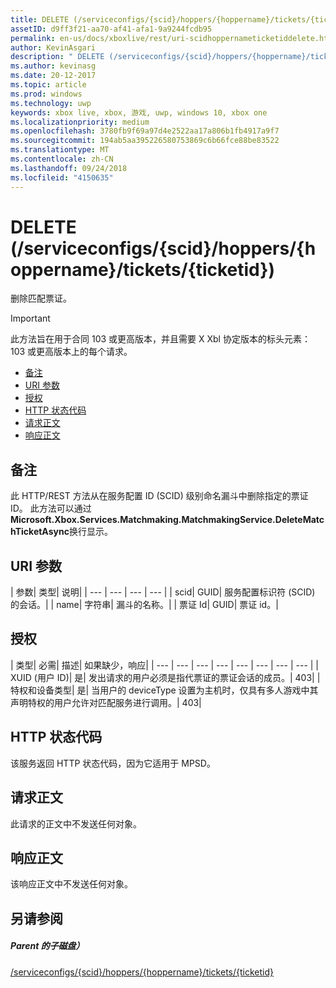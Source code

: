 ```yaml
---
title: DELETE (/serviceconfigs/{scid}/hoppers/{hoppername}/tickets/{ticketid})
assetID: d9ff3f21-aa70-af41-afa1-9a9244fcdb95
permalink: en-us/docs/xboxlive/rest/uri-scidhoppernameticketiddelete.html
author: KevinAsgari
description: " DELETE (/serviceconfigs/{scid}/hoppers/{hoppername}/tickets/{ticketid})"
ms.author: kevinasg
ms.date: 20-12-2017
ms.topic: article
ms.prod: windows
ms.technology: uwp
keywords: xbox live, xbox, 游戏, uwp, windows 10, xbox one
ms.localizationpriority: medium
ms.openlocfilehash: 3780fb9f69a97d4e2522aa17a806b1fb4917a9f7
ms.sourcegitcommit: 194ab5aa395226580753869c6b66fce88be83522
ms.translationtype: MT
ms.contentlocale: zh-CN
ms.lasthandoff: 09/24/2018
ms.locfileid: "4150635"
---
```

# <a name="delete-serviceconfigsscidhoppershoppernameticketsticketid"></a>DELETE (/serviceconfigs/{scid}/hoppers/{hoppername}/tickets/{ticketid})

删除匹配票证。

> [!IMPORTANT]
> 此方法旨在用于合同 103 或更高版本，并且需要 X Xbl 协定版本的标头元素： 103 或更高版本上的每个请求。

  * [备注](#ID4ET)
  * [URI 参数](#ID4E2)
  * [授权](#ID4EGB)
  * [HTTP 状态代码](#ID4EOC)
  * [请求正文](#ID4EXC)
  * [响应正文](#ID4ECD)

<a id="ID4ET"></a>


## <a name="remarks"></a>备注

此 HTTP/REST 方法从在服务配置 ID (SCID) 级别命名漏斗中删除指定的票证 ID。 此方法可以通过**Microsoft.Xbox.Services.Matchmaking.MatchmakingService.DeleteMatchTicketAsync**换行显示。  
<a id="ID4E2"></a>


## <a name="uri-parameters"></a>URI 参数

| 参数| 类型| 说明|
| --- | --- | --- | --- |
| scid| GUID| 服务配置标识符 (SCID) 的会话。|
| name| 字符串| 漏斗的名称。|
| 票证 Id| GUID| 票证 id。|

<a id="ID4EGB"></a>


## <a name="authorization"></a>授权

| 类型| 必需| 描述| 如果缺少，响应|
| --- | --- | --- | --- | --- | --- | --- | --- |
| XUID (用户 ID)| 是| 发出请求的用户必须是指代票证的票证会话的成员。| 403|
| 特权和设备类型| 是| 当用户的 deviceType 设置为主机时，仅具有多人游戏中其声明特权的用户允许对匹配服务进行调用。| 403|

<a id="ID4EOC"></a>


## <a name="http-status-codes"></a>HTTP 状态代码

该服务返回 HTTP 状态代码，因为它适用于 MPSD。  
<a id="ID4EXC"></a>


## <a name="request-body"></a>请求正文

此请求的正文中不发送任何对象。

<a id="ID4ECD"></a>


## <a name="response-body"></a>响应正文

该响应正文中不发送任何对象。

<a id="ID4EPD"></a>


## <a name="see-also"></a>另请参阅

<a id="ID4ERD"></a>


##### <a name="parent"></a>Parent 的子磁盘）  

[/serviceconfigs/{scid}/hoppers/{hoppername}/tickets/{ticketid}](uri-scidhoppernameticketid.md)
